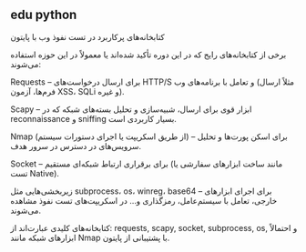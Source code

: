 ## edu python

کتابخانه‌های پرکاربرد در تست نفوذ وب با پایتون

برخی از کتابخانه‌های رایج که در این دوره تأکید شده‌اند یا معمولاً در این حوزه استفاده می‌شوند:

Requests – برای ارسال درخواست‌های HTTP/S و تعامل با برنامه‌های وب (مثلاً ارسال فرم‌ها، آزمون XSS، SQLi و غیره).

Scapy – ابزار قوی برای ارسال، شبیه‌سازی و تحلیل بسته‌های شبکه که در reconnaissance و sniffing بسیار کاربردی است.

Nmap (از طریق اسکریپت‌ یا اجرای دستورات سیستم) – برای اسکن پورت‌ها و تحلیل سرویس‌های در دسترس در سرور هدف.

Socket – برای برقراری ارتباط شبکه‌ای مستقیم (مانند ساخت ابزارهای سفارشی یا تست Native).

زیربخشی‌هایی مثل subprocess، os، winreg، base64 – برای اجرای ابزارهای خارجی، تعامل با سیستم‌عامل، رمزگذاری و… در اسکریپت‌های تست نفوذ مشاهده می‌شوند.



کتابخانه‌های کلیدی عبارت‌اند از: requests, scapy, socket, subprocess, os, و احتمالاً ابزارهای شبکه مانند Nmap با پشتیبانی از پایتون.
